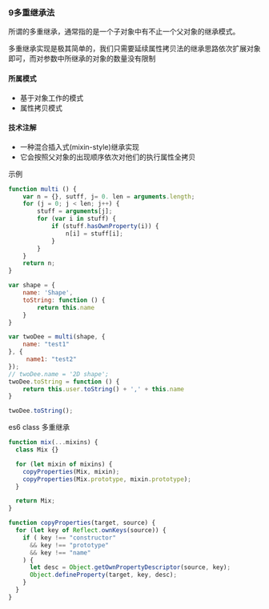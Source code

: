 ### 9多重继承法
所谓的多重继承，通常指的是一个子对象中有不止一个父对象的继承模式。

多重继承实现是极其简单的，我们只需要延续属性拷贝法的继承思路依次扩展对象即可，而对参数中所继承的对象的数量没有限制

#### 所属模式
* 基于对象工作的模式
* 属性拷贝模式

#### 技术注解
* 一种混合插入式(mixin-style)继承实现
* 它会按照父对象的出现顺序依次对他们的执行属性全拷贝

示例

```` javascript
function multi () {
    var n = {}, sutff, j= 0. len = arguments.length;
    for (j = 0; j < len; j++) {
        stuff = arguments[j];
        for (var i in stuff) {
            if (stuff.hasOwnProperty(i)) {
                n[i] = stuff[i];
            }
        }
    }
    return n;
}

var shape = {
    name: 'Shape',
    toString: function () {
        return this.name
    }
}

var twoDee = multi(shape, {
    name: "test1"
}, {
     name1: "test2"
});
// twoDee.name = '2D shape';
twoDee.toString = function () {
    return this.user.toString() + ',' + this.name
}

twoDee.toString();
````

es6 class 多重继承

```` javascript
function mix(...mixins) {
  class Mix {}

  for (let mixin of mixins) {
    copyProperties(Mix, mixin);
    copyProperties(Mix.prototype, mixin.prototype);
  }

  return Mix;
}

function copyProperties(target, source) {
  for (let key of Reflect.ownKeys(source)) {
    if ( key !== "constructor"
      && key !== "prototype"
      && key !== "name"
    ) {
      let desc = Object.getOwnPropertyDescriptor(source, key);
      Object.defineProperty(target, key, desc);
    }
  }
}
````